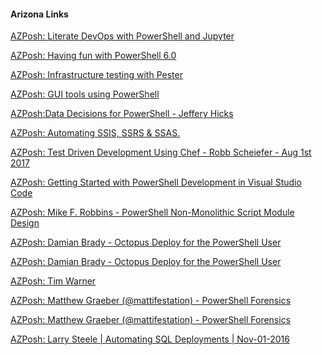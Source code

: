 ﻿#### Arizona Links
[AZPosh: Literate DevOps with PowerShell and Jupyter](Arizona/AZPosh%20Literate%20DevOps%20with%20PowerShell%20and%20Jupyter.md)


[AZPosh: Having fun with PowerShell 6.0](Arizona/AZPosh%20Having%20fun%20with%20PowerShell%206.0.md)


[AZPosh: Infrastructure testing with Pester](Arizona/AZPosh%20Infrastructure%20testing%20with%20Pester.md)


[AZPosh: GUI tools using PowerShell](Arizona/AZPosh%20GUI%20tools%20using%20PowerShell.md)


[AZPosh:Data Decisions for PowerShell - Jeffery Hicks](Arizona/AZPoshData%20Decisions%20for%20PowerShell%20-%20Jeffery%20Hicks.md)


[AZPosh: Automating SSIS, SSRS & SSAS.](Arizona/AZPosh%20Automating%20SSIS%20SSRS%20%20SSAS..md)


[AZPosh: Test Driven Development Using Chef - Robb Scheiefer - Aug 1st 2017](Arizona/AZPosh%20Test%20Driven%20Development%20Using%20Chef%20-%20Robb%20Scheiefer%20-%20Aug%201st%202017.md)


[AZPosh: Getting Started with PowerShell Development in Visual Studio Code](Arizona/AZPosh%20Getting%20Started%20with%20PowerShell%20Development%20in%20Visual%20Studio%20Code.md)


[AZPosh: Mike F. Robbins - PowerShell Non-Monolithic Script Module Design](Arizona/AZPosh%20Mike%20F.%20Robbins%20-%20PowerShell%20Non-Monolithic%20Script%20Module%20Design.md)


[AZPosh: Damian Brady - Octopus Deploy for the PowerShell User](Arizona/AZPosh%20Damian%20Brady%20-%20Octopus%20Deploy%20for%20the%20PowerShell%20User.md)


[AZPosh: Damian Brady - Octopus Deploy for the PowerShell User](Arizona/AZPosh%20Damian%20Brady%20-%20Octopus%20Deploy for%20the%20PowerShell%20User.md)


[AZPosh: Tim Warner](Arizona/AZPosh%20Tim%20Warner.md)


[AZPosh: Matthew Graeber (@mattifestation) - PowerShell Forensics](Arizona/AZPosh%20Matthew%20Graeber%20(@mattifestation)%20-%20PowerShell%20Forensics.md)


[AZPosh: Matthew Graeber (@mattifestation) - PowerShell Forensics](Arizona/AZPosh%20Matthew%20Graeber%20(@mattifestation)%20-%20PowerShell%20Forensics.md)


[AZPosh: Larry Steele | Automating SQL Deployments | Nov-01-2016](Arizona/AZPosh%20Larry%20Steele%20%20Automating%20SQL%20Deployments%20%20Nov-01-2016.md)


